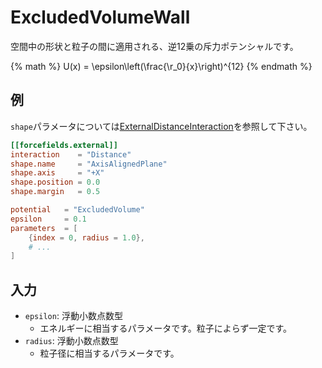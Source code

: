 # ExcludedVolumeWall

空間中の形状と粒子の間に適用される、逆12乗の斥力ポテンシャルです。

{% math %}
U(x) = \epsilon\left(\frac{\r_0}{x}\right)^{12}
{% endmath %}

## 例

`shape`パラメータについては[ExternalDistanceInteraction](ExternalDistanceInteraction.md)を参照して下さい。

```toml
[[forcefields.external]]
interaction    = "Distance"
shape.name     = "AxisAlignedPlane"
shape.axis     = "+X"
shape.position = 0.0
shape.margin   = 0.5

potential   = "ExcludedVolume"
epsilon     = 0.1
parameters  = [
    {index = 0, radius = 1.0},
    # ...
]
```

## 入力

- `epsilon`: 浮動小数点数型
  - エネルギーに相当するパラメータです。粒子によらず一定です。
- `radius`: 浮動小数点数型
  - 粒子径に相当するパラメータです。

